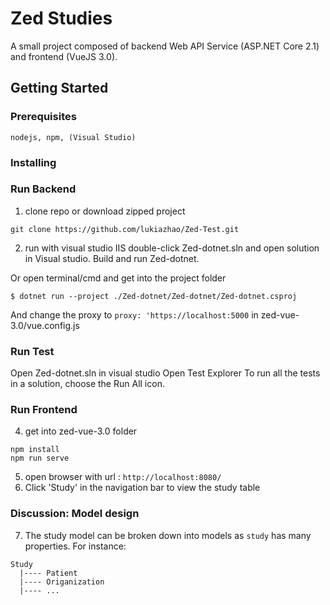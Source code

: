 # Zed Studies

A small project composed of backend Web API Service (ASP.NET Core 2.1) and frontend (VueJS 3.0).

## Getting Started


### Prerequisites

```
nodejs, npm, (Visual Studio)
```

### Installing 

### Run Backend
1. clone repo or download zipped project
```
git clone https://github.com/lukiazhao/Zed-Test.git
```
2. run with visual studio IIS
double-click Zed-dotnet.sln and open solution in Visual studio. 
Build and run Zed-dotnet.

Or
open terminal/cmd and get into the project folder
```
$ dotnet run --project ./Zed-dotnet/Zed-dotnet/Zed-dotnet.csproj 
```
And change the proxy to ```proxy: 'https://localhost:5000``` in zed-vue-3.0/vue.config.js

### Run Test
Open Zed-dotnet.sln in visual studio
Open Test Explorer
To run all the tests in a solution, choose the Run All icon.

### Run Frontend
4. get into zed-vue-3.0 folder 
``` 
npm install
npm run serve
```
5. open browser with url :  ```http://localhost:8080/ ```
6. Click 'Study' in the navigation bar to view the study table

### Discussion: Model design
7. The study model can be broken down into models as `study` has many properties.
For instance: 
````
Study  
  |---- Patient
  |---- Origanization
  |---- ...
````
